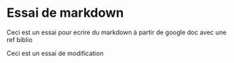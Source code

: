 # Essai de markdown

Ceci est un essai pour ecrire du markdown à partir de google doc avec une ref biblio 

Ceci est un essai de modification
